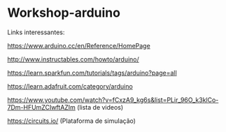 # Workshop-arduino

Links interessantes:

https://www.arduino.cc/en/Reference/HomePage

http://www.instructables.com/howto/arduino/

https://learn.sparkfun.com/tutorials/tags/arduino?page=all

https://learn.adafruit.com/category/arduino

https://www.youtube.com/watch?v=fCxzA9_kg6s&list=PLir_96O_k3klCo-7Dm-HFUmZCIwftAZIm (lista de videos)

https://circuits.io/ (Plataforma de simulação)
